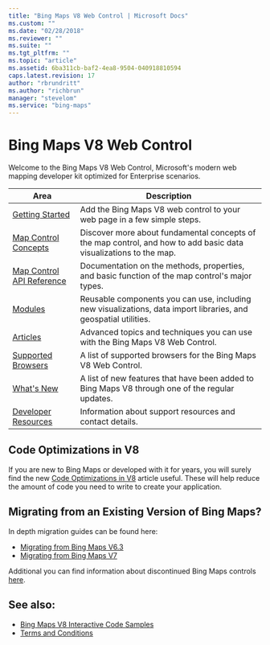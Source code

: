 ```yaml
---
title: "Bing Maps V8 Web Control | Microsoft Docs"
ms.custom: ""
ms.date: "02/28/2018"
ms.reviewer: ""
ms.suite: ""
ms.tgt_pltfrm: ""
ms.topic: "article"
ms.assetid: 6ba311cb-baf2-4ea8-9504-040918810594
caps.latest.revision: 17
author: "rbrundritt"
ms.author: "richbrun"
manager: "stevelom"
ms.service: "bing-maps"
---
```

# Bing Maps V8 Web Control
Welcome to the Bing Maps V8 Web Control, Microsoft's modern web mapping developer kit optimized for Enterprise scenarios. 

Area          | Description
------------- | ----------------------
[Getting Started](../v8-web-control/getting-started-creating-and-hosting-a-map-control.md) | Add the Bing Maps V8 web control to your web page in a few simple steps.
[Map Control Concepts](../v8-web-control/map-control-concepts.md) | Discover more about fundamental concepts of the map control, and how to add basic data visualizations to the map.
[Map Control API Reference](../v8-web-control/map-control-api-reference.md) | Documentation on the methods, properties, and basic function of the map control's major types.
[Modules](../v8-web-control/modules.md) |  Reusable components you can use, including new visualizations, data import libraries, and geospatial utilities.
[Articles](../v8-web-control/articles.md) | Advanced topics and techniques you can use with the Bing Maps V8 Web Control.
[Supported Browsers](../v8-web-control/supported-browsers.md) | A list of supported browsers for the Bing Maps V8 Web Control.
[What's New](../v8-web-control/what-s-new.md) | A list of new features that have been added to Bing Maps V8 through one of the regular updates.  
[Developer Resources](../v8-web-control/developer-resources.md) |  Information about support resources and contact details.

## Code Optimizations in V8

If you are new to Bing Maps or developed with it for years, you will surely find the new [Code Optimizations in V8](../v8-web-control/code-optimizations-in-v8.md) article useful. These will help reduce the amount of code you need to write to create your application.

## Migrating from an Existing Version of Bing Maps?

In depth migration guides can be found here:

* [Migrating from Bing Maps V6.3](http://social.technet.microsoft.com/wiki/contents/articles/34568.bing-maps-v6-3-to-v8-migration-guide.aspx)
* [Migrating from Bing Maps V7](http://social.technet.microsoft.com/wiki/contents/articles/34563.bing-maps-v7-to-v8-migration-guide.aspx)

Additional you can find information about discontinued Bing Maps controls [here](https://www.microsoft.com/maps/discon-control-migrat-guide.aspx).

## See also:

  * [Bing Maps V8 Interactive Code Samples](http://www.bing.com/api/maps/sdk/mapcontrol/isdk)
  * [Terms and Conditions](http://go.microsoft.com/fwlink?LinkID=66121)
  